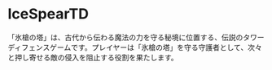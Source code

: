 # IceSpearTD
「氷槍の塔」は、古代から伝わる魔法の力を守る秘境に位置する、伝説のタワーディフェンスゲームです。プレイヤーは「氷槍の塔」を守る守護者として、次々と押し寄せる敵の侵入を阻止する役割を果たします。
